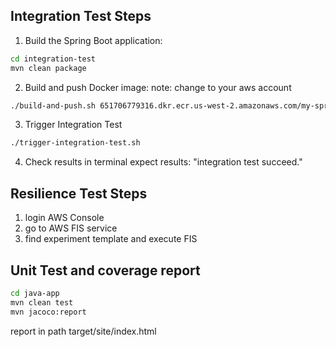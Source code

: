 


## Integration Test Steps

1. Build the Spring Boot application:
```bash
cd integration-test
mvn clean package
```
2. Build and push Docker image:
note: change to your aws account
```bash
./build-and-push.sh 651706779316.dkr.ecr.us-west-2.amazonaws.com/my-springboot-integration-test us-west-2
```
3. Trigger Integration Test
```bash
./trigger-integration-test.sh 
```
4. Check results in terminal
expect results: "integration test succeed."

## Resilience Test Steps
1. login AWS Console
2. go to AWS FIS service
3. find experiment template and execute FIS

## Unit Test and coverage report
```bash
cd java-app
mvn clean test
mvn jacoco:report
```
report in path target/site/index.html